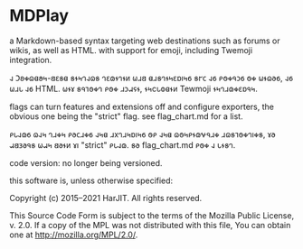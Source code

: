 # MDPlay #

a Markdown-based syntax targeting web destinations such as forums or wikis, as well as HTML.  with support for emoji, including Twemoji integration.

𐐰 𐐣𐐪𐑉𐐿𐐼𐐵𐑌-𐐺𐐩𐑅𐐼 𐑅𐐮𐑌𐐻𐐰𐐿𐑅 𐐻𐐩𐑀𐐮𐐻𐐮𐑍 𐐶𐐯𐐺 𐐼𐐯𐑅𐐻𐐮𐑌𐐩𐑇ı𐑌𐑆 𐑅𐐲𐐽 𐐰𐑆 𐑁𐐫𐑉𐐳𐑋𐑆 𐐫𐑉 𐐶𐐮𐐿𐐨𐑆, 𐐰𐑆 𐐶𐐯𐑊 𐐰𐑆 HTML.  𐐶𐐮𐑄 𐑅𐐳𐐹𐐫𐑉𐐻 𐑁𐐫𐑉 𐐯𐑋𐐱𐐾𐐮, 𐐮𐑌c𐑊𐐭𐐼𐐮𐑍 Tewmoji 𐐮𐑌𐐻𐐯𐑀𐑉𐐩𐑇𐐳𐑌.

flags can turn features and extensions off and configure exporters, the obvious one being the "strict" flag.  see flag_chart.md for a list.

𐑁𐑊𐐰𐑀𐑆 𐐿𐐰𐑌 𐐻𐐯𐑉𐑌 𐑁𐐨𐐽𐐯𐑉𐑆 𐐰𐑌𐐼 𐐯x𐐻𐐯𐑌𐑇ı𐑌𐑆 𐐫𐑁 𐐰𐑌𐐼 𐐿𐐫𐑌𐑁𐐮𐑀𐐷𐐳𐐯𐑉 𐐯𐐿𐑅𐐹𐐫𐑉𐐻ı𐑉𐑅, 𐑄𐐨 𐐱𐐺𐑂𐐨𐐳𐑅 𐐶𐐱𐑌 𐐺𐐨𐐮𐑍 𐑄ı "strict" 𐑁𐑊𐐰𐑀.  𐑅𐐨 flag_chart.md 𐑁𐐫𐑉 𐐰 𐑊𐐮𐑅𐐻.

code version: no longer being versioned.

this software is, unless otherwise specified:

Copyright (c) 2015–2021 HarJIT.  All rights reserved.

This Source Code Form is subject to the terms of the Mozilla Public
License, v. 2.0. If a copy of the MPL was not distributed with this
file, You can obtain one at http://mozilla.org/MPL/2.0/.

